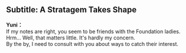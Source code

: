 # 

  
## Subtitle: A Stratagem Takes Shape
  
**Yuni：**  
If my notes are right, you seem to be friends with the Foundation ladies.  
Hrm... Well, that matters little. It's hardly my concern.  
By the by, I need to consult with you about ways to catch their interest.  
